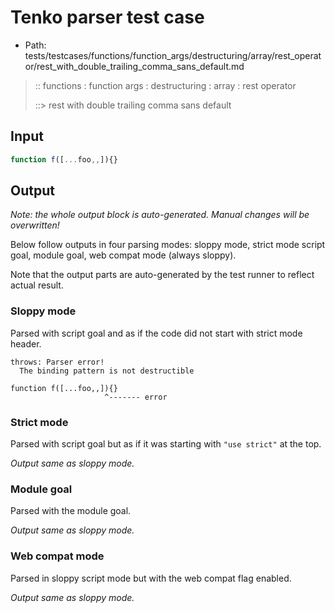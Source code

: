 # Tenko parser test case

- Path: tests/testcases/functions/function_args/destructuring/array/rest_operator/rest_with_double_trailing_comma_sans_default.md

> :: functions : function args : destructuring : array : rest operator
>
> ::> rest with double trailing comma sans default

## Input

`````js
function f([...foo,,]){}
`````

## Output

_Note: the whole output block is auto-generated. Manual changes will be overwritten!_

Below follow outputs in four parsing modes: sloppy mode, strict mode script goal, module goal, web compat mode (always sloppy).

Note that the output parts are auto-generated by the test runner to reflect actual result.

### Sloppy mode

Parsed with script goal and as if the code did not start with strict mode header.

`````
throws: Parser error!
  The binding pattern is not destructible

function f([...foo,,]){}
                     ^------- error
`````

### Strict mode

Parsed with script goal but as if it was starting with `"use strict"` at the top.

_Output same as sloppy mode._

### Module goal

Parsed with the module goal.

_Output same as sloppy mode._

### Web compat mode

Parsed in sloppy script mode but with the web compat flag enabled.

_Output same as sloppy mode._
